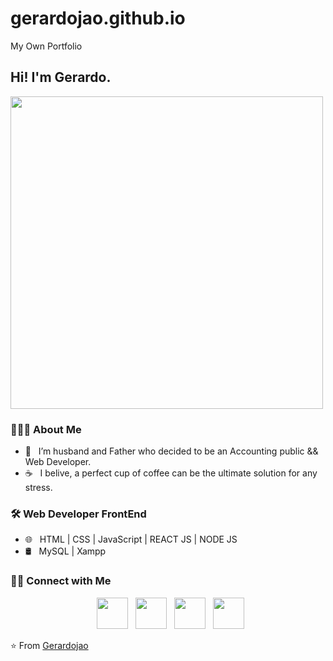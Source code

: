 
# gerardojao.github.io
My Own Portfolio

<h2> Hi! I'm Gerardo.</h2>
<img align="center" src="https://raw.githubusercontent.com/gerardojao/fondoGitHub.png" width="500"/>

<h3> 👨🏻‍💻 About Me </h3>

- 🔭 &nbsp; I’m husband and Father who decided to be an Accounting public && Web Developer.
- ☕ &nbsp; I belive, a perfect cup of coffee can be the ultimate solution for any stress. 

<h3>🛠 Web Developer FrontEnd</h3>

 
- 🌐 &nbsp; HTML | CSS | JavaScript | REACT JS | NODE JS 
- 🛢 &nbsp; MySQL | Xampp


<h3> 🤝🏻 Connect with Me </h3>

<p align="center">
&nbsp; <a href="https://twitter.com/gerardojao" target="_blank" rel="noopener noreferrer"><img src="https://img.icons8.com/plasticine/100/000000/twitter.png" width="50" /></a>  
&nbsp; <a href="https://www.instagram.com/gerardojao/" target="_blank" rel="noopener noreferrer"><img src="https://img.icons8.com/plasticine/100/000000/instagram-new.png" width="50" /></a>  
&nbsp; <a href="https://www.linkedin.com/in/gerardojao/" target="_blank" rel="noopener noreferrer"><img src="https://img.icons8.com/plasticine/100/000000/linkedin.png" width="50" /></a>
&nbsp; <a href="mailto:gerardojao@gmail.com" target="_blank" rel="noopener noreferrer"><img src="https://img.icons8.com/plasticine/100/000000/gmail.png"  width="50" /></a>
</p>

⭐️ From [Gerardojao](https://github.com/gerardojao)
